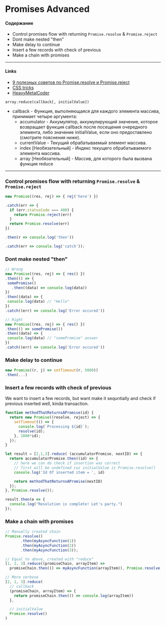 # Promises Advanced
#### Содержание 
* Control promises flow with returning `Promise.resolve` & `Promise.reject`
* Dont make nested "then" 
* Make delay to continue
* Insert a few records with check of previous
* Make a chain with promises
--- 

#### Links
* [9 полезных советов по Promise.resolve и Promise.reject](https://proglib.io/p/9-js-promise-advice/)
* [CSS tricks](https://css-tricks.com/why-using-reduce-to-sequentially-resolve-promises-works/)
* [HeavyMetalCoder](https://www.heavymetalcoder.com/make-array-foreach-synchronous-even-with-an-asynchronous-body/)


`array.reduce(callback[, initialValue])`
* callback - Функция, выполняющаяся для каждого элемента массива, принимает четыре аргумента:
   + accumulator - Аккумулятор, аккумулирующий значение, которое возвращает функция callback после посещения очередного элемента, либо значение initialValue, если оно предоставлено (смотрите пояснения ниже).
   + currentValue - Текущий обрабатываемый элемент массива.
   + index [Необязательный] - Индекс текущего обрабатываемого элемента массива.
   + array [Необязательный] - Массив, для которого была вызвана функция reduce

---

### Control promises flow with returning `Promise.resolve` & `Promise.reject`
```js
new Promise((res, rej) => { rej('here') })

.catch(err => {
  if (err.statusCode === 400) {
    return Promise.reject(err)
  }
  return Promise.resolve(err)
})

.then(r => console.log('then'))

.catch(err => console.log('catch'));
```

### Dont make nested "then"
```js
// Wrong
new Promise((res, rej) => { res() })
.then(() => {
 somePromise()
   .then((data) => console.log(data)) 
})
.then((data) => {
 console.log(data) // "Hello"
})
.catch((err) => console.log('Error occured'))
```

```js
// Right
new Promise((res, rej) => { res() })
.then(() => somePromise())
.then((data) => {
 console.log(data) // "somePromise" answer
})
.catch((err) => console.log('Error occured'))
```

### Make delay to continue
```js
new Promise((r, j) => setTimeout(r, 5000))
.then(...)
```

### Insert a few records with check of previous
We want to insert a few records, but want make it sequntially and check if previous inserted well, kinda transaction.
```js
function methodThatReturnsAPromise(id) {
  return new Promise((resolve, reject) => {
    setTimeout(() => {
      console.log(`Processing ${id}`);
      resolve(id);
    }, 1000*id);
  });
}

let result = [2,1,3].reduce( (accumulatorPromise, nextID) => {
  return accumulatorPromise.then((id) => {
    // here we can do check if insertion was correct
    // first will be undefined cuz initialValue is Promise.resolve()
    console.log('Id Of inserted item = ', id)

    return methodThatReturnsAPromise(nextID)
  });
}, Promise.resolve());

result.then(e => {
  console.log("Resolution is complete! Let's party.")
});

```


### Make a chain with promises
```js
// Manually created chain 
Promise.resolve()
       .then(myAsyncFunction(1))
       .then(myAsyncFunction(2))
       .then(myAsyncFunction(3));
```

```js
// Equal to above, created with "reduce"       
[1, 2, 3].reduce((promiseChain, arrayItem) =>
  promiseChain.then(() => myAsyncFunction(arrayItem)), Promise.resolve());
```

```js
// More verbose
[2, 1, 3].reduce(
  // callback
  (promiseChain, arrayItem) => {
    return promiseChain.then(() => console.log(arrayItem))
  },

  // initialValue
  Promise.resolve()
)
```

